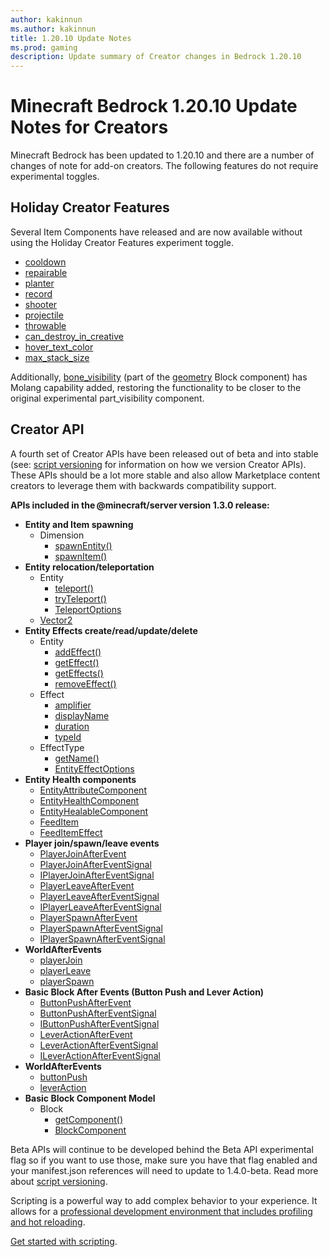 ```yaml
---
author: kakinnun
ms.author: kakinnun
title: 1.20.10 Update Notes
ms.prod: gaming
description: Update summary of Creator changes in Bedrock 1.20.10
---
```

# Minecraft Bedrock 1.20.10 Update Notes for Creators

Minecraft Bedrock has been updated to 1.20.10 and there are a number of changes of note for add-on creators. The following features do not require experimental toggles.

## Holiday Creator Features

Several Item Components have released and are now available without using the Holiday Creator Features experiment toggle.

- [cooldown](../Reference/Content/ItemReference/Examples/ItemComponents/minecraft_cooldown.md)
- [repairable](../Reference/Content/ItemReference/Examples/ItemComponents/minecraft_repairable.md)
- [planter](../Reference/Content/ItemReference/Examples/ItemComponents/minecraft_entity_placer.md)
- [record](../Reference/Content/ItemReference/Examples/ItemComponents/minecraft_record.md)
- [shooter](../Reference/Content/ItemReference/Examples/ItemComponents/minecraft_shooter.md)
- [projectile](../Reference/Content/ItemReference/Examples/ItemComponents/minecraft_projectile.md)
- [throwable](../Reference/Content/ItemReference/Examples/ItemComponents/minecraft_throwable.md)
- [can_destroy_in_creative](../Reference/Content/ItemReference/Examples/ItemComponents/minecraft_can_destroy_in_creative.md)
- [hover_text_color](../Reference/Content/ItemReference/Examples/ItemComponents/minecraft_hover_text_color.md)
- [max_stack_size](../Reference/Content/ItemReference/Examples/ItemComponents/minecraft_max_stack_size.md)

Additionally, [bone_visibility](../Reference/Content/BlockReference/Examples/BlockComponents/minecraftBlock_geometry.md#bone_visibility) (part of the [geometry](../Reference/Content/BlockReference/Examples/BlockComponents/minecraftBlock_geometry.md) Block component) has Molang capability added, restoring the functionality to be closer to the original experimental part_visibility component.

## Creator API

A fourth set of Creator APIs have been released out of beta and into stable (see: [script versioning](ScriptVersioning.md) for information on how we version Creator APIs). These APIs should be a lot more stable and also allow Marketplace content creators to leverage them with backwards compatibility support.

**APIs included in the @minecraft/server version 1.3.0 release:**

- **Entity and Item spawning**
  - Dimension
    - [spawnEntity()](../ScriptAPI/minecraft/server/Dimension.md#spawnentity)
    - [spawnItem()](../ScriptAPI/minecraft/server/Dimension.md#spawnitem)
- **Entity relocation/teleportation**
  - Entity
    - [teleport()](../ScriptAPI/minecraft/server/Entity.md#teleport)
    - [tryTeleport()](../ScriptAPI/minecraft/server/Entity.md#tryteleport)
    - [TeleportOptions](../ScriptAPI/minecraft/server/TeleportOptions.md)
  - [Vector2](../ScriptAPI/minecraft/server/Vector2.md)
- **Entity Effects create/read/update/delete**
  - Entity
    - [addEffect()](../ScriptAPI/minecraft/server/Entity.md#addeffect)
    - [getEffect()](../ScriptAPI/minecraft/server/Entity.md#geteffect)
    - [getEffects()](../ScriptAPI/minecraft/server/Entity.md#geteffects)
    - [removeEffect()](../ScriptAPI/minecraft/server/Entity.md#removeeffect)
  - Effect
    - [amplifier](../ScriptAPI/minecraft/server/Effect.md#amplifier)
    - [displayName](../ScriptAPI/minecraft/server/Effect.md#displayname)
    - [duration](../ScriptAPI/minecraft/server/Effect.md#duration)
    - [typeId](../ScriptAPI/minecraft/server/Effect.md#typeid)
  - EffectType
    - [getName()](../ScriptAPI/minecraft/server/EffectType.md#getname)
    - [EntityEffectOptions](../ScriptAPI/minecraft/server/EntityEffectOptions.md)
- **Entity Health components**
  - [EntityAttributeComponent](../ScriptAPI/minecraft/server/EntityAttributeComponent.md)
  - [EntityHealthComponent](../ScriptAPI/minecraft/server/EntityHealthComponent.md)
  - [EntityHealableComponent](../ScriptAPI/minecraft/server/EntityHealableComponent.md)
  - [FeedItem](../ScriptAPI/minecraft/server/FeedItem.md)
  - [FeedItemEffect](../ScriptAPI/minecraft/server/FeedItemEffect.md)
- **Player join/spawn/leave events**
  - [PlayerJoinAfterEvent](../ScriptAPI/minecraft/server/PlayerJoinAfterEvent.md)
  - [PlayerJoinAfterEventSignal](../ScriptAPI/minecraft/server/PlayerJoinAfterEventSignal.md)
  - [IPlayerJoinAfterEventSignal](../ScriptAPI/minecraft/server/IPlayerJoinAfterEventSignal.md)
  - [PlayerLeaveAfterEvent](../ScriptAPI/minecraft/server/PlayerLeaveAfterEvent.md)
  - [PlayerLeaveAfterEventSignal](../ScriptAPI/minecraft/server/PlayerLeaveAfterEventSignal.md)
  - [IPlayerLeaveAfterEventSignal](../ScriptAPI/minecraft/server/IPlayerLeaveAfterEventSignal.md)
  - [PlayerSpawnAfterEvent](../ScriptAPI/minecraft/server/PlayerSpawnAfterEvent.md)
  - [PlayerSpawnAfterEventSignal](../ScriptAPI/minecraft/server/PlayerSpawnAfterEventSignal.md)
  - [IPlayerSpawnAfterEventSignal](../ScriptAPI/minecraft/server/IPlayerSpawnAfterEventSignal.md)
- **WorldAfterEvents**
  - [playerJoin](../ScriptAPI/minecraft/server/WorldAfterEvents.md#playerjoin)
  - [playerLeave](../ScriptAPI/minecraft/server/WorldAfterEvents.md#playerleave)
  - [playerSpawn](../ScriptAPI/minecraft/server/WorldAfterEvents.md#playerspawn)
- **Basic Block After Events (Button Push and Lever Action)**
  - [ButtonPushAfterEvent](../ScriptAPI/minecraft/server/ButtonPushAfterEvent.md)
  - [ButtonPushAfterEventSignal](../ScriptAPI/minecraft/server/ButtonPushAfterEventSignal.md)
  - [IButtonPushAfterEventSignal](../ScriptAPI/minecraft/server/IButtonPushAfterEventSignal.md)
  - [LeverActionAfterEvent](../ScriptAPI/minecraft/server/LeverActionAfterEvent.md)
  - [LeverActionAfterEventSignal](../ScriptAPI/minecraft/server/LeverActionAfterEventSignal.md)
  - [ILeverActionAfterEventSignal](../ScriptAPI/minecraft/server/ILeverActionAfterEventSignal.md)
- **WorldAfterEvents**
  - [buttonPush](../ScriptAPI/minecraft/server/WorldAfterEvents.md#buttonpush)
  - [leverAction](../ScriptAPI/minecraft/server/WorldAfterEvents.md#leveraction)
- **Basic Block Component Model**
  - Block
    - [getComponent()](../ScriptAPI/minecraft/server/Block.md#getcomponent)
    - [BlockComponent](../ScriptAPI/minecraft/server/BlockComponent.md)

Beta APIs will continue to be developed behind the Beta API experimental flag so if you want to use those, make sure you have that flag enabled and your manifest.json references will need to update to 1.4.0-beta. Read more about [script versioning](ScriptVersioning.md).

Scripting is a powerful way to add complex behavior to your experience. It allows for a [professional development environment that includes profiling and hot reloading](./ScriptDeveloperTools.md).

[Get started with scripting](https://aka.ms/startwithmcscript).
